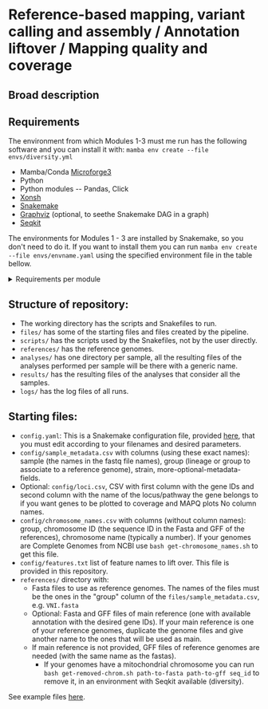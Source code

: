 
# Reference-based mapping, variant calling and assembly / Annotation liftover / Mapping quality and coverage

## Broad description


## Requirements

The environment from which Modules 1-3 must me run has the following software and you can install it with: `mamba env create --file envs/diversity.yml`
* Mamba/Conda [Microforge3](https://mamba.readthedocs.io/en/latest/installation/mamba-installation.html)
* Python
* Python modules -- Pandas, Click
* [Xonsh](https://xon.sh/)
* [Snakemake](https://snakemake.github.io/)
* [Graphviz](https://graphviz.org/) (optional, to seethe Snakemake DAG in a graph) 
* [Seqkit](https://bioinf.shenwei.me/seqkit/)

The environments for Modules 1 - 3 are installed by Snakemake, so you don't need to do it. If you want to install them you can run `mamba env create --file envs/envname.yaml` using the specified environment file in the table bellow. 
<details>
<summary>Requirements per module </summary> 

| Module | Software | Environment files |
| :---------------- | ----: |----: |
| Module 0|[Sra-Tools](https://github.com/ncbi/sra-tools) , [Entrez-Direct](https://www.ncbi.nlm.nih.gov/books/NBK25501/) |`envs/sra-tools.yaml`|
| Module 1|[Litoff](https://github.com/agshumate/Liftoff), [AGAT](https://github.com/NBISweden/AGAT)|`envs/liftoff.yaml`,`envs/agat.yaml`|
| Module 2|[Snippy](https://github.com/tseemann/snippy), [Litoff](https://github.com/agshumate/Liftoff), [AGAT](https://github.com/NBISweden/AGAT)|`envs/snippy.yaml`, `envs/liftoff.yaml`, `envs/agat.yaml`|
| Module 3|[Mosdepth](https://github.com/brentp/mosdepth), [Samtools](https://www.htslib.org/)|`envs/depth.yaml`, `envs/samtools.yaml`|
| Module 4|[Samtools](https://www.htslib.org/), Gnuplot, matplotlib, tectonic, texlive-core, R and R libraries -- tidyverse ComplexHeatmap, svglite, scales, RColorBrewer|`envs/plot-bamstats.yaml`,`envs/r.yaml`|
</details>

## Structure of repository:  
  * The working directory has the scripts and Snakefiles to run.  
  * `files/` has some of the starting files and files created by the pipeline.
  * `scripts/` has the scripts used by the Snakefiles, not by the user directly.  
  * `references/` has the reference genomes.  
  * `analyses/` has one directory per sample, all the resulting files of the analyses performed per sample will be there with a generic name.  
  * `results/` has the resulting files of the analyses that consider all the samples.  
  * `logs/` has the log files of all runs.  

## Starting files: 

  * `config.yaml`: This is a Snakemake configuration file, provided [here](https://github.com/magwenelab/DiversityPipeline/blob/main/config.yaml), that you must edit according to your filenames and desired parameters.
  * `config/sample_metadata.csv` with columns (using these exact names):  sample (the names in the fastq file names), group (lineage or group to associate to a reference genome), strain, more-optional-metadata-fields.
  * Optional: `config/loci.csv`, CSV with first column with the gene IDs and second column with the name of the locus/pathway the gene belongs to if you want genes to be plotted to coverage and MAPQ plots  No column names.
  * `config/chromosome_names.csv` with columns (without column names): group, chromosome ID (the sequence ID in the Fasta and GFF of the references), chromosome name (typically a number). If your genomes are Complete Genomes from NCBI use `bash get-chromosome_names.sh` to get this file.
  * `config/features.txt` list of feature names to lift over. This file is provided in this repository.
  * `references/` directory with:
    * Fasta files to use as reference genomes. The names of the files must be the ones in the "group" column of the `files/sample_metadata.csv`, e.g. `VNI.fasta`
    * Optional: Fasta and GFF files of main reference (one with available annotation with the desired gene IDs). If your main reference is one of your reference genomes, duplicate the genome files and give another name to the ones that will be used as main.
    * If main reference is not provided, GFF files of reference genomes are needed (with the same name as the fastas).
      * If your genomes have a mitochondrial chromosome you can run `bash get-removed-chrom.sh path-to-fasta path-to-gff seq_id` to remove it, in an environment with Seqkit available (diversity).

See example files [here](https://github.com/magwenelab/DiversityPipeline/tree/main/files).

